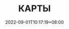 ---
title: "КАРТЫ"
date: 2022-09-01T10:17:19+08:00
draft: false
description: "Карты мира Never Fate"
customURL: "#"
cover: "/images/maps.png"
---